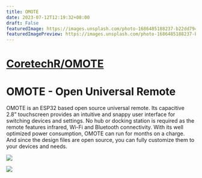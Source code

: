 ```yaml
---
title: OMOTE
date: 2023-07-12T12:19:32+08:00
draft: False
featuredImage: https://images.unsplash.com/photo-1686485188237-b22dd7940ff1?ixid=M3w0NjAwMjJ8MHwxfHJhbmRvbXx8fHx8fHx8fDE2ODkxMzU0MjZ8&ixlib=rb-4.0.3
featuredImagePreview: https://images.unsplash.com/photo-1686485188237-b22dd7940ff1?ixid=M3w0NjAwMjJ8MHwxfHJhbmRvbXx8fHx8fHx8fDE2ODkxMzU0MjZ8&ixlib=rb-4.0.3
---
```


# [CoretechR/OMOTE](https://github.com/CoretechR/OMOTE)

# OMOTE - Open Universal Remote

OMOTE is an ESP32 based open source universal remote. Its capacitive 2.8” touchscreen provides an intuitive and snappy user interface for switching devices and settings. No hub or docking station is required as the remote features infrared, Wi-Fi and Bluetooth connectivity. With its well optimized power consumption, OMOTE can run for months on a charge. And since the design files are open source, you can fully customize them to your devices and needs.

![](P1030424_small.jpg)

![](Menu.gif)
